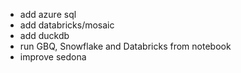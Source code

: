 - add azure sql
- add databricks/mosaic
- add duckdb
- run GBQ, Snowflake and Databricks from notebook
- improve sedona
